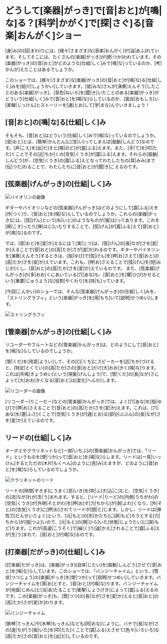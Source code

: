 # どうして[楽器|がっき]で[音|おと]が[鳴|な]る？[科学|かがく]で[探|さぐ]る[音楽|おんがく]ショー

[身|み]の[回|まわ]りには、[様々|さまざま]な[音楽|おんがく]が[溢|あふ]れています。そしてそこには、たくさんの[楽器|がっき]が[使|つか]われています。その[楽器|がっき]の[音|おと]がどのような[仕組|しく]みで[鳴|な]っているのか、[考|かんが]えたことはあるでしょうか。

このショーでは、[様々|さまざま]な[楽器|がっき]の[音|おと]が[鳴|な]る[仕組|しく]みを[紹介|しょうかい]していきます。[皆|みな]さんが[演奏|えんそう]したことのある[楽器|がっき]、[音色|ねいろ]を[聞|き]いたことのある[楽器|がっき]がどういう[仕組|しく]みで[音|おと]を[鳴|な]らしているのか、[面白|おもしろ]い[実験|じっけん]とストーリーを[通|とお]して[学|まな]んでいきましょう！

## [音|おと]の[鳴|な]る[仕組|しく]み

そもそも、[音|おと]はどういう[仕組|しく]みで[鳴|な]っているのでしょうか。[音|おと]とは、[簡単|かんたん]に[言|い]ってしまえば[振動|しんどう]なのです。[声|こえ]を[出|だ]すと[喉|のど]が[震|ふる]えます。また、[手|て]を[叩|たた]くことでその[近|ちか]くの[空気|くうき]が[震|ふる]えます。それらの[振動|しんどう]が、[空気|くうき]の[震|ふる]えとなってわたしたちの[耳|みみ]まで[伝|つた]わることで、わたしたちに[音|おと]が[聞|き]こえるのです。

## [弦楽器|げんがっき]の[仕組|しく]み

![バイオリンの画像](/img/sound/violin.jpg)

ギターやバイオリンなどの[弦楽器|げんがっき]はどのようにして[震|ふる]えを[作|つく]り、[音|おと]を[鳴|な]らしているのでしょうか。これらの[楽器|がっき]には、[弦|げん]という[糸|いと]のようなものが[張|は]ってあります。これを[擦|こす]ったり[弾|はじ]いたりすることで、[弦|げん]が[震|ふる]えて[音|おと]が[鳴|な]るのです。

では、[音|おと]を[変|か]えるには？[実|じつ]は、[弦|げん]の[長|なが]さを[変|か]えることで[音|おと]の[高|たか]さが[変|か]わるのです。ギターやバイオリンを[演奏|えんそう]するときは、[指|ゆび]で[弦|げん]を[押|お]さえて[音|おと]の[高|たか]さを[変|か]えています。これも、[押|お]さえることで[弦|げん]を[短|みじか]くし、[音|おと]の[高|たか]さを[変|か]えているのです。
また、[弦楽器|げんがっき]の[多|おお]くにあいている[穴|あな]も、[音|おと]を[響|ひび]かせるという[重要|じゅうよう]な[役割|やくわり]を[持|も]っています。

[今回|こんかい]のショーでは、そんな[弦楽器|げんがっき]の[仕組|しく]みを、「ストリングラフィ」という[楽器|がっき]を[用|もち]いて[説明|せつめい]します。

![ストリングラフィ](/img/sound/stringraphy.jpg)

## [管楽器|かんがっき]の[仕組|しく]み

リコーダーやフルートなどの[管楽器|かんがっき]は、どのようにして[音|おと]を[鳴|な]らしているのでしょうか。

[管|くだ]を[用意|ようい]して、その[口|くち]にスピーカーを[近|ちか]づけると、[特定|とくてい]の[高|たか]さの[音|おと]だけ[大|おお]きく[鳴|な]ります。これは[共鳴|きょうめい]という[現象|げんしょう]で、[管|くだ]の[長|なが]さによって[大|おお]きくなる[音|おと]は[変化|へんか]します。

![リコーダーの画像](/img/sound/recorder.jpg)

[リコーダー|りこーだー]などの[管楽器|かんがっき]では、よく[穴|あな]を[指|ゆび]で[押|お]さえることで[音|おと]の[高|たか]さを[変|か]えます。これは、[穴|あな]を[塞|ふさ]ぐことで[空気|くうき]が[通|とお]る[部分|ぶぶん]の[長|なが]さを[変|か]えているのです。

## リードの[仕組|しく]み

オーボエやクラリネットなど[一部|いちぶ]の[管楽器|かんがっき]では、「リード」というものを[使|つか]って[音|おと]を[鳴|な]らします。リードは[一見|いっけん]するとただの[木片|もくへん]のように[見|み]えますが、どのように[音|おと]を[鳴|な]らしているのでしょうか。

![クラリネットのリード](/img/sound/reed.jpg)

リードの[隙間|すきま]にうまく[息|いき]を[吹|ふ]き[込|こ]むと、[空気|くうき]の[流|なが]れが[生|う]まれます。すると、[リード|りーど]の[内側|うちがわ]の[空気|くうき]が[外側|そとがわ]を[押|お]す[力|ちから]が[弱|よわ]くなり、[外|そと]の[空気|くうき]に[押|お]されてリードが[閉|と]じます。しかし、リードは[弾性力|だんせいりょく]という、[元|もと]の[形|かたち]に[戻|もど]ろうとする[力|ちから]が[強|つよ]いので、[元|もと]の[開|ひら]いた[状態|じょうたい]に[戻|もど]ります。これが[高速|こうそく]で[繰|く]り[返|かえ]されることで[震|ふる]えが[生|う]まれて、[音|おと]が[鳴|な]るのです。

## [打楽器|だがっき]の[仕組|しく]み

[打楽器|だがっき]は、[楽器|がっき][自体|じたい]を[振動|しんどう]させて[音|おと]を[鳴|な]らしています。このショーでは、「バンジーチャイム」という、[筒状|つつじょう]の[楽器|がっき]を[使|つか]って[説明|せつめい]していきます。バンジーチャイムを[落|お]とすと、[音|おと]が[鳴|な]ります。バンジーチャイムが[地面|じめん]と[当|あ]たることで[衝撃|しょうげき]によって[震|ふる]えるのです。この[楽器|がっき]も、[筒|つつ]の[長|なが]さを[変|か]えると[音|おと]の[高|たか]さが[変|か]わります。

![バンジーチャイム](/img/sound/bungee_chimes.jpg)

[鉄琴|てっきん]や[木琴|もっきん]なども[同|おな]じように、バチで[長|なが]さの[違|ちが]う[板|いた]を[叩|たた]くことで[震|ふる]えさせて[色々|いろいろ]な[高|たか]さの[音|おと]を[出|だ]しているのです。
